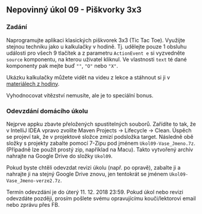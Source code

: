 Nepovinný úkol 09 - Piškvorky 3x3
----------------------------------


### Zadání

Naprogramujte aplikaci klasických piškvorek 3x3 (Tic Tac Toe).
Využijte stejnou techniku jako u kalkulačky v hodině.
Tj. udělejte pouze 1 obsluhu události pro všech 9 tlačítek
a z parametru `ActionEvent e` si vyzvedněte `source` komponentu,
na kterou uživatel kliknul. Ve vlastnosti `text` té dané komponenty
pak mejte buď `""`, `"O"` nebo `"X"`.

Ukázku kalkulačky můžete vidět na videu z lekce
a stáhnout si ji v [materiálech z hodiny](lekce10.html).

Vyhodnocovat vítězství nemusíte, ale je to speciální bonus.



### Odevzdání domácího úkolu

Nejprve appku
zbavte přeložených spustitelných souborů.
Zařídíte to tak, že v IntelliJ IDEA vpravo zvolíte
Maven Projects -> Lifecycle -> Clean.
Úspěch se projeví tak, že v projektové složce zmizí
podsložka target.
Následně obě složky s projekty
zabalte pomocí 7-Zipu pod jménem `Ukol09-Vase_Jmeno.7z`.
(Případně lze použít prostý zip, například na Macu).
Takto vytvořený archív nahrajte na Google Drive
do složky `Ukol09`.

Pokud byste chtěli odevzdat revizi úkolu (např. po opravě),
zabalte ji a nahrajte ji na stejný Google Drive znovu,
jen tentokrát se jménem `Ukol09-Vase_Jmeno-verze2.7z`.

Termín odevzdání je do úterý 11. 12. 2018 23:59.
Pokud úkol nebo revizi odevzdáte později,
prosím pošlete svému opravujícímu kouči/lektorovi email nebo zprávu přes FB.
